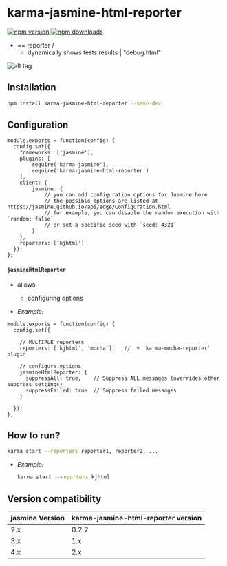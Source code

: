 # karma-jasmine-html-reporter

[![npm version](https://img.shields.io/npm/v/karma-jasmine-html-reporter.svg)](https://www.npmjs.com/package/karma-jasmine-html-reporter) [![npm downloads](https://img.shields.io/npm/dm/karma-jasmine-html-reporter.svg)](https://www.npmjs.com/package/karma-jasmine-html-reporter)

* == reporter /
  * dynamically shows tests results | "debug.html"

![alt tag](/screenshots/reporter_1.png)

## Installation

```bash
npm install karma-jasmine-html-reporter --save-dev
```

## Configuration
```js, , tittle=karma.conf.js
module.exports = function(config) {
  config.set({
    frameworks: ['jasmine'],
    plugins: [
        require('karma-jasmine'),
        require('karma-jasmine-html-reporter')
    ],
    client: {
        jasmine: {
            // you can add configuration options for Jasmine here
            // the possible options are listed at https://jasmine.github.io/api/edge/Configuration.html
            // for example, you can disable the random execution with `random: false`
            // or set a specific seed with `seed: 4321`
        }
    },
    reporters: ['kjhtml']
  });
};
```
#### `jasmineHtmlReporter`  
* allows
  * configuring options

* _Example:_
```js, tittle=karma.conf.js
module.exports = function(config) {
  config.set({

    // MULTIPLE reporters
    reporters: ['kjhtml', 'mocha'],   //  + 'karma-mocha-reporter' plugin

    // configure options
    jasmineHtmlReporter: {
      suppressAll: true,    // Suppress ALL messages (overrides other suppress settings)
      suppressFailed: true  // Suppress failed messages
    }

  });
};
```

## How to run?

```bash
karma start --reporters reporter1, reporter2, ...
```

* _Example:_
  ```bash
  karma start --reporters kjhtml
  ```

## Version compatibility

jasmine Version | karma-jasmine-html-reporter version
-|-
2.x | 0.2.2
3.x | 1.x
4.x | 2.x

